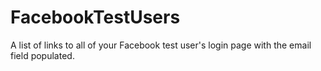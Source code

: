 FacebookTestUsers
=================

A list of links to all of your Facebook test user's login page with the email field populated.
